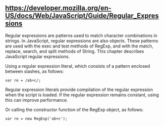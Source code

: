 ## https://developer.mozilla.org/en-US/docs/Web/JavaScript/Guide/Regular_Expressions

Regular expressions are patterns used to match character combinations in strings. In JavaScript, regular expressions are also objects. These patterns are used with the exec and test methods of RegExp, and with the match, replace, search, and split methods of String. This chapter describes JavaScript regular expressions.

Using a regular expression literal, which consists of a pattern enclosed between slashes, as follows:

`var re = /ab+c/;`

Regular expression literals provide compilation of the regular expression when the script is loaded. If the regular expression remains constant, using this can improve performance.

Or calling the constructor function of the RegExp object, as follows:

`var re = new RegExp('ab+c');`